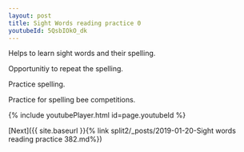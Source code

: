 ```yaml
---
layout: post
title: Sight Words reading practice 0
youtubeId: 5QsbIOkO_dk
---
```

 
 
Helps to learn sight words and their spelling.

Opportunitiy to repeat the spelling. 

Practice spelling. 
 
Practice for spelling bee competitions. 
 
{% include youtubePlayer.html id=page.youtubeId %}
 
 

[Next]({{ site.baseurl }}{% link  split2/_posts/2019-01-20-Sight words reading practice 382.md%})
 
